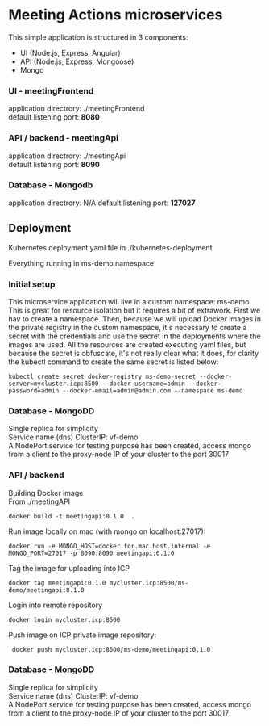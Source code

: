 # Meeting Actions microservices

This simple application is structured in 3 components:

- UI (Node.js, Express, Angular)
- API (Node.js, Express, Mongoose)
- Mongo 


### UI - meetingFrontend
 
application directrory: ./meetingFrontend  
default listening port: **8080**

### API / backend - meetingApi

application directrory: ./meetingApi  
default listening port: **8090**


### Database - Mongodb

application directrory: N/A
default listening port: **127027**





## Deployment


Kubernetes deployment yaml file in ./kubernetes-deployment

Everything running in ms-demo namespace  

### Initial setup

This microservice application will live in a custom namespace: ms-demo
This is great for resource isolation but it requires a bit of extrawork.
First we hav to create a namespace.
Then, because we will upload Docker images in the private registry in the custom namespace, it's necessary to create a secret with the credentials and use the secret in the deployments where the images are used.
All the resources are created executing yaml files, but because the secret is obfuscate, it's not really clear what it does, for clarity the kubectl command to create the same secret is listed below:

```
kubectl create secret docker-registry ms-demo-secret --docker-server=mycluster.icp:8500 --docker-username=admin --docker-password=admin --docker-email=admin@admin.com --namespace ms-demo
```


### Database - MongoDD

Single replica for simplicity  
Service name (dns) ClusterIP: vf-demo  
A NodePort service for testing purpose has been created, access mongo from a client to the proxy-node IP of your cluster to the port 30017

### API / backend

Building Docker image  
From ./meetingAPI  
```
docker build -t meetingapi:0.1.0  .
```

Run image locally on mac (with mongo on localhost:27017):
```
docker run -e MONGO_HOST=docker.for.mac.host.internal -e MONGO_PORT=27017 -p 8090:8090 meetingapi:0.1.0
```

Tag the image for uploading into ICP
```
docker tag meetingapi:0.1.0 mycluster.icp:8500/ms-demo/meetingapi:0.1.0
```  

Login into remote repository
```
docker login mycluster.icp:8500
```  

Push image on ICP private image repository:
```
 docker push mycluster.icp:8500/ms-demo/meetingapi:0.1.0
```



### Database - MongoDD

Single replica for simplicity  
Service name (dns) ClusterIP: vf-demo  
A NodePort service for testing purpose has been created, access mongo from a client to the proxy-node IP of your cluster to the port 30017
